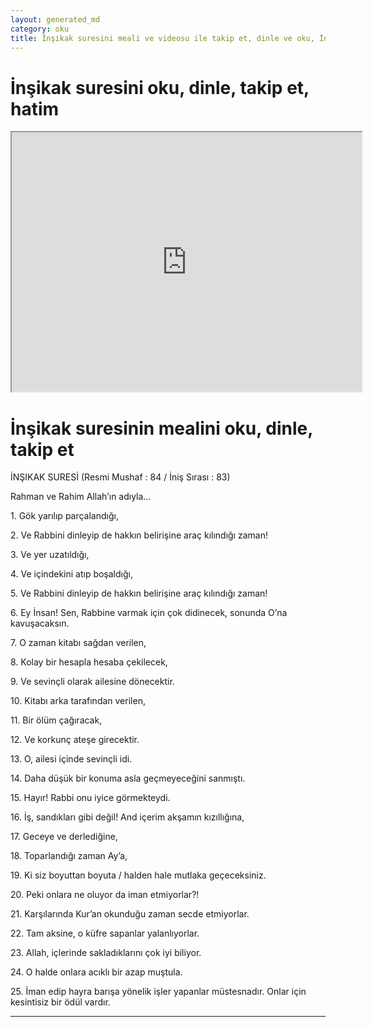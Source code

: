 ```yaml
---
layout: generated_md
category: oku
title: İnşikak suresini meali ve videosu ile takip et, dinle ve oku, İnşikak dinle, İnşikak meali, hatim dinle, hatim yap.
---
```


<div class="container">
  <div class="row">
    <div class="col-lg-12">
      <h1>İnşikak suresini oku, dinle, takip et, hatim</h1>
      <div class="div-youtube-embed">
        <iframe width="560" height="415" src="https://www.youtube.com/embed/">frameborder="0" allowfullscreen></iframe>
      </div>
    </div>
  </div>

  <div class="row">
    <div class="col-lg-12">
      <h1>İnşikak suresinin mealini oku, dinle, takip et</h1>
      <div><p></p><p></p><p>İNŞIKAK SURESİ (Resmi Mushaf : 84 / İniş Sırası : 83)</p><p>Rahman ve Rahim Allah’ın adıyla…</p><p></p><p></p><p>1. Gök yarılıp parçalandığı,</p><p></p><p></p><p>2. Ve Rabbini dinleyip de hakkın belirişine araç kılındığı zaman!</p><p></p><p></p><p>3. Ve yer uzatıldığı,</p><p></p><p></p><p>4. Ve içindekini atıp boşaldığı,</p><p></p><p></p><p>5. Ve Rabbini dinleyip de hakkın belirişine araç kılındığı zaman!</p><p></p><p></p><p>6. Ey İnsan! Sen, Rabbine varmak için çok didinecek, sonunda O’na kavuşacaksın.</p><p></p><p></p><p>7. O zaman kitabı sağdan verilen,</p><p></p><p></p><p>8. Kolay bir hesapla hesaba çekilecek,</p><p></p><p></p><p>9. Ve sevinçli olarak ailesine dönecektir.</p><p></p><p></p><p>10. Kitabı arka tarafından verilen,</p><p></p><p></p><p>11. Bir ölüm çağıracak,</p><p></p><p></p><p>12. Ve korkunç ateşe girecektir.</p><p></p><p></p><p>13. O, ailesi içinde sevinçli idi.</p><p></p><p></p><p>14. Daha düşük bir konuma asla geçmeyeceğini sanmıştı.</p><p></p><p></p><p>15. Hayır! Rabbi onu iyice görmekteydi.</p><p></p><p></p><p>16. İş, sandıkları gibi değil! And içerim akşamın kızıllığına,</p><p></p><p></p><p>17. Geceye ve derlediğine,</p><p></p><p></p><p>18. Toparlandığı zaman Ay’a,</p><p></p><p></p><p>19. Ki siz boyuttan boyuta / halden hale mutlaka geçeceksiniz.</p><p></p><p></p><p>20. Peki onlara ne oluyor da iman etmiyorlar?!</p><p></p><p></p><p>21. Karşılarında Kur’an okunduğu zaman secde etmiyorlar.</p><p></p><p></p><p>22. Tam aksine, o küfre sapanlar yalanlıyorlar.</p><p></p><p></p><p>23. Allah, içlerinde sakladıklarını çok iyi biliyor.</p><p></p><p></p><p>24. O halde onlara acıklı bir azap muştula.</p><p></p><p></p><p>25. İman edip hayra barışa yönelik işler yapanlar müstesnadır. Onlar için kesintisiz bir ödül vardır.</p><p></p><p></p></div>
    </div>
  </div>
</div>
<hr />